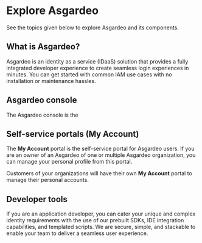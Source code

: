 # Explore Asgardeo

See the topics given below to explore Asgardeo and its components.

## What is Asgardeo?

Asgardeo is an identity as a service (IDaaS) solution that provides a fully integrated developer experience to create seamless login experiences in minutes. You can get started with common IAM use cases with no installation or maintenance hassles.

<!--
* **Simplified IAM integrations:** With out-of-the-box "integrations as a service" model, you can easily integrate any 3rd party apps and services without building from scratch. Asgardeo can integrate with any application, be it web, mobile, legacy, homegrown, and various systems that enable CRM, data management, and consent management.
  
* **Rich developer ecosystem:** You can simply cater to your unique and complex identity requirements with the use of our prebuilt SDKs, IDE integration capabilities, and templated scripts. We are secure, simple, and stackable to enable your team to deliver a seamless user experience.

* **Scalable authentication:** With Asgardeo, you can experience the simplicity in adding authentication to any
 application, easy onboarding, and managing users for secure access. With the user store as a service, users can be easily onboarded and managed reducing complexities or set up time.
 -->

 ## Asgardeo console

 The Asgardeo console is the 

 ## Self-service portals (My Account)

The **My Account** portal is the self-service portal for Asgardeo users. If you are an owner of an Asgardeo of one or multiple Asgardeo organization, you can manage your personal profile from this portal.

Customers of your organizations will have their own **My Account** portal to manage their personal accounts.

## Developer tools

If you are an application developer, you can cater your unique and complex identity requirements with the use of our prebuilt SDKs, IDE integration capabilities, and templated scripts. We are secure, simple, and stackable to enable your team to deliver a seamless user experience.